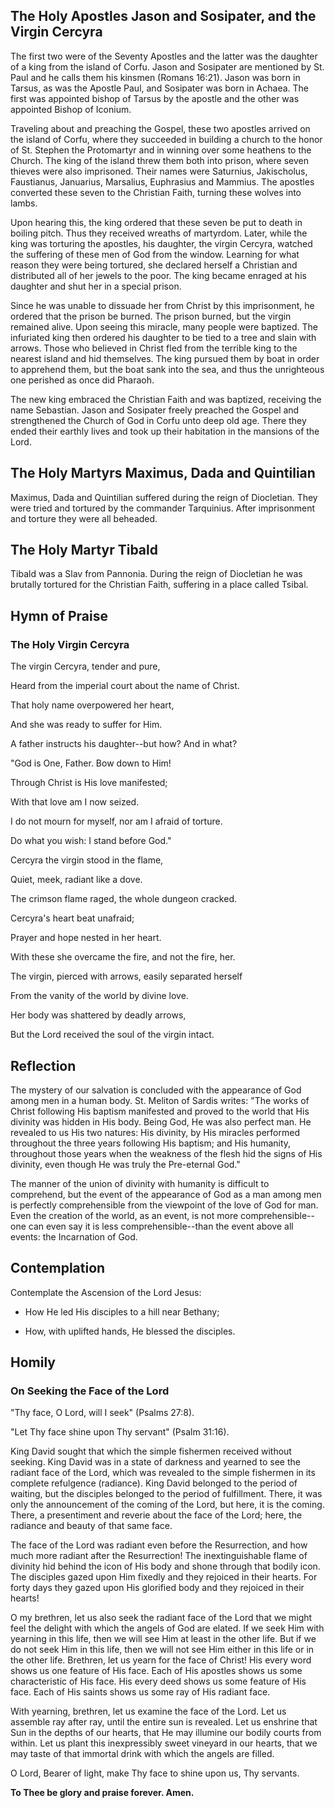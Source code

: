 ## The Holy Apostles Jason and Sosipater, and the Virgin Cercyra

The first two were of the Seventy Apostles and the latter was the daughter of a king from the island of Corfu. Jason and Sosipater are mentioned by St. Paul and he calls them his kinsmen (Romans 16:21). Jason was born in Tarsus, as was the Apostle Paul, and Sosipater was born in Achaea. The first was appointed bishop of Tarsus by the apostle and the other was appointed Bishop of Iconium. 

Traveling about and preaching the Gospel, these two apostles arrived on the island of Corfu, where they succeeded in building a church to the honor of St. Stephen the Protomartyr and in winning over some heathens to the Church. The king of the island threw them both into prison, where seven thieves were also imprisoned. Their names were Saturnius, Jakischolus, Faustianus, Januarius, Marsalius, Euphrasius and Mammius. The apostles converted these seven to the Christian Faith, turning these wolves into lambs. 

Upon hearing this, the king ordered that these seven be put to death in boiling pitch. Thus they received wreaths of martyrdom. Later, while the king was torturing the apostles, his daughter, the virgin Cercyra, watched the suffering of these men of God from the window. Learning for what reason they were being tortured, she declared herself a Christian and distributed all of her jewels to the poor. The king became enraged at his daughter and shut her in a special prison. 

Since he was unable to dissuade her from Christ by this imprisonment, he ordered that the prison be burned. The prison burned, but the virgin remained alive. Upon seeing this miracle, many people were baptized. The infuriated king then ordered his daughter to be tied to a tree and slain with arrows. Those who believed in Christ fled from the terrible king to the nearest island and hid themselves. The king pursued them by boat in order to apprehend them, but the boat sank into the sea, and thus the unrighteous one perished as once did Pharaoh. 

The new king embraced the Christian Faith and was baptized, receiving the name Sebastian. Jason and Sosipater freely preached the Gospel and strengthened the Church of God in Corfu unto deep old age. There they ended their earthly lives and took up their habitation in the mansions of the Lord.


## The Holy Martyrs Maximus, Dada and Quintilian

Maximus, Dada and Quintilian suffered during the reign of Diocletian. They were tried and tortured by the commander Tarquinius. After imprisonment and torture they were all beheaded.


## The Holy Martyr Tibald

Tibald was a Slav from Pannonia. During the reign of Diocletian he was brutally tortured for the Christian Faith, suffering in a place called Tsibal.


## Hymn of Praise

### The Holy Virgin Cercyra

The virgin Cercyra, tender and pure,  

Heard from the imperial court about the name of Christ.  

That holy name overpowered her heart,  

And she was ready to suffer for Him.  

A father instructs his daughter--but how? And in what?  

"God is One, Father. Bow down to Him!  

Through Christ is His love manifested;  

With that love am I now seized.  

I do not mourn for myself, nor am I afraid of torture.  

Do what you wish: I stand before God."  

Cercyra the virgin stood in the flame,  

Quiet, meek, radiant like a dove.  

The crimson flame raged, the whole dungeon cracked.  

Cercyra's heart beat unafraid;  

Prayer and hope nested in her heart.  

With these she overcame the fire, and not the fire, her.  

The virgin, pierced with arrows, easily separated herself  

From the vanity of the world by divine love.  

Her body was shattered by deadly arrows,  

But the Lord received the soul of the virgin intact.  


## Reflection

The mystery of our salvation is concluded with the appearance of God among men in a human body. St. Meliton of Sardis writes: "The works of Christ following His baptism manifested and proved to the world that His divinity was hidden in His body. Being God, He was also perfect man. He revealed to us His two natures: His divinity, by His miracles performed throughout the three years following His baptism; and His humanity, throughout those years when the weakness of the flesh hid the signs of His divinity, even though He was truly the Pre-eternal God." 

The manner of the union of divinity with humanity is difficult to comprehend, but the event of the appearance of God as a man among men is perfectly comprehensible from the viewpoint of the love of God for man. Even the creation of the world, as an event, is not more comprehensible--one can even say it is less comprehensible--than the event above all events: the Incarnation of God.


## Contemplation

Contemplate the Ascension of the Lord Jesus:  

- How He led His disciples to a hill near Bethany;  

- How, with uplifted hands, He blessed the disciples.  


## Homily

### On Seeking the Face of the Lord

"Thy face, O Lord, will I seek" (Psalms 27:8).  

"Let Thy face shine upon Thy servant" (Psalm 31:16).  

King David sought that which the simple fishermen received without seeking. King David was in a state of darkness and yearned to see the radiant face of the Lord, which was revealed to the simple fishermen in its complete refulgence (radiance). King David belonged to the period of waiting, but the disciples belonged to the period of fulfillment. There, it was only the announcement of the coming of the Lord, but here, it is the coming. There, a presentiment and reverie about the face of the Lord; here, the radiance and beauty of that same face. 

The face of the Lord was radiant even before the Resurrection, and how much more radiant after the Resurrection! The inextinguishable flame of divinity hid behind the icon of His body and shone through that bodily icon. The disciples gazed upon Him fixedly and they rejoiced in their hearts. For forty days they gazed upon His glorified body and they rejoiced in their hearts!  

O my brethren, let us also seek the radiant face of the Lord that we might feel the delight with which the angels of God are elated. If we seek Him with yearning in this life, then we will see Him at least in the other life. But if we do not seek Him in this life, then we will not see Him either in this life or in the other life. Brethren, let us yearn for the face of Christ! His every word shows us one feature of His face. Each of His apostles shows us some characteristic of His face. His every deed shows us some feature of His face. Each of His saints shows us some ray of His radiant face. 

With yearning, brethren, let us examine the face of the Lord. Let us assemble ray after ray, until the entire sun is revealed. Let us enshrine that Sun in the depths of our hearts, that He may illumine our bodily courts from within. Let us plant this inexpressibly sweet vineyard in our hearts, that we may taste of that immortal drink with which the angels are filled.  

O Lord, Bearer of light, make Thy face to shine upon us, Thy servants.  

**To Thee be glory and praise forever. Amen.**  
